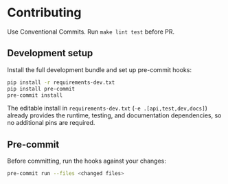# Contributing

Use Conventional Commits. Run `make lint test` before PR.

## Development setup

Install the full development bundle and set up pre-commit hooks:

```bash
pip install -r requirements-dev.txt
pip install pre-commit
pre-commit install
```

The editable install in `requirements-dev.txt` (`-e .[api,test,dev,docs]`) already
provides the runtime, testing, and documentation dependencies, so no additional
pins are required.

## Pre-commit

Before committing, run the hooks against your changes:

```bash
pre-commit run --files <changed files>
```

